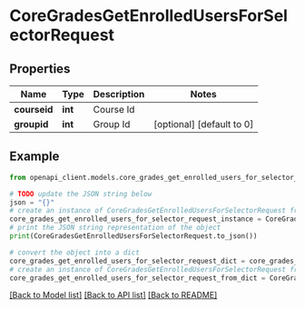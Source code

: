 # CoreGradesGetEnrolledUsersForSelectorRequest


## Properties

Name | Type | Description | Notes
------------ | ------------- | ------------- | -------------
**courseid** | **int** | Course Id | 
**groupid** | **int** | Group Id | [optional] [default to 0]

## Example

```python
from openapi_client.models.core_grades_get_enrolled_users_for_selector_request import CoreGradesGetEnrolledUsersForSelectorRequest

# TODO update the JSON string below
json = "{}"
# create an instance of CoreGradesGetEnrolledUsersForSelectorRequest from a JSON string
core_grades_get_enrolled_users_for_selector_request_instance = CoreGradesGetEnrolledUsersForSelectorRequest.from_json(json)
# print the JSON string representation of the object
print(CoreGradesGetEnrolledUsersForSelectorRequest.to_json())

# convert the object into a dict
core_grades_get_enrolled_users_for_selector_request_dict = core_grades_get_enrolled_users_for_selector_request_instance.to_dict()
# create an instance of CoreGradesGetEnrolledUsersForSelectorRequest from a dict
core_grades_get_enrolled_users_for_selector_request_from_dict = CoreGradesGetEnrolledUsersForSelectorRequest.from_dict(core_grades_get_enrolled_users_for_selector_request_dict)
```
[[Back to Model list]](../README.md#documentation-for-models) [[Back to API list]](../README.md#documentation-for-api-endpoints) [[Back to README]](../README.md)



